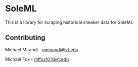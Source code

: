 # SoleML

This is a library for scraping historical sneaker data for SoleML



## Contributing
Michael Mirandi - mmirandi@vt.edu

Michael Fox - mtfox101@vt.edu
